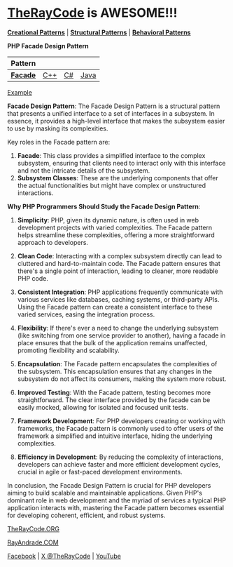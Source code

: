 # [TheRayCode](../../../README.md) is AWESOME!!!

**[Creational Patterns](../README.md)** | **[Structural Patterns](../../Structural/README.md)** | **[Behavioral Patterns](../../Behavioral/README.md)**

**PHP Facade Design Pattern**

|Pattern|   |   |   |
|---|---|---|---|
| [**Facade**](README.md) | [C++](../../../CPP/Structural/Facade/README.md) | [C#](../../../Csharp/Structural/Facade/README.md) | [Java](../../../Java/Structural/Facade/README.md) |

[Example](FE1/README.md)

**Facade Design Pattern**:
The Facade Design Pattern is a structural pattern that presents a unified interface to a set of interfaces in a subsystem. In essence, it provides a high-level interface that makes the subsystem easier to use by masking its complexities.

Key roles in the Facade pattern are:
1. **Facade**: This class provides a simplified interface to the complex subsystem, ensuring that clients need to interact only with this interface and not the intricate details of the subsystem.
2. **Subsystem Classes**: These are the underlying components that offer the actual functionalities but might have complex or unstructured interactions.

**Why PHP Programmers Should Study the Facade Design Pattern**:
1. **Simplicity**: PHP, given its dynamic nature, is often used in web development projects with varied complexities. The Facade pattern helps streamline these complexities, offering a more straightforward approach to developers.

2. **Clean Code**: Interacting with a complex subsystem directly can lead to cluttered and hard-to-maintain code. The Facade pattern ensures that there's a single point of interaction, leading to cleaner, more readable PHP code.

3. **Consistent Integration**: PHP applications frequently communicate with various services like databases, caching systems, or third-party APIs. Using the Facade pattern can create a consistent interface to these varied services, easing the integration process.

4. **Flexibility**: If there's ever a need to change the underlying subsystem (like switching from one service provider to another), having a facade in place ensures that the bulk of the application remains unaffected, promoting flexibility and scalability.

5. **Encapsulation**: The Facade pattern encapsulates the complexities of the subsystem. This encapsulation ensures that any changes in the subsystem do not affect its consumers, making the system more robust.

6. **Improved Testing**: With the Facade pattern, testing becomes more straightforward. The clear interface provided by the facade can be easily mocked, allowing for isolated and focused unit tests.

7. **Framework Development**: For PHP developers creating or working with frameworks, the Facade pattern is commonly used to offer users of the framework a simplified and intuitive interface, hiding the underlying complexities.

8. **Efficiency in Development**: By reducing the complexity of interactions, developers can achieve faster and more efficient development cycles, crucial in agile or fast-paced development environments.

In conclusion, the Facade Design Pattern is crucial for PHP developers aiming to build scalable and maintainable applications. Given PHP's dominant role in web development and the myriad of services a typical PHP application interacts with, mastering the Facade pattern becomes essential for developing coherent, efficient, and robust systems.

[TheRayCode.ORG](https://www.TheRayCode.org)

[RayAndrade.COM](https://www.RayAndrade.com)

[Facebook](https://www.facebook.com/TheRayCode/) | [X @TheRayCode](https://www.x.com/TheRayCode/) | [YouTube](https://www.youtube.com/TheRayCode/)

